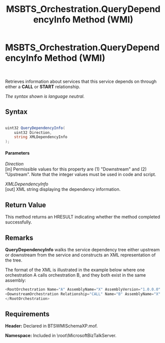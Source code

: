 ﻿---
title: MSBTS_Orchestration.QueryDependencyInfo Method (WMI)
TOCTitle: MSBTS_Orchestration.QueryDependencyInfo Method (WMI)
ms:assetid: 6da32e40-b5b1-43f2-891a-c81a5cc4402b
ms:mtpsurl: https://msdn.microsoft.com/en-us/library/Aa560699(v=BTS.80)
ms:contentKeyID: 51528758
ms.date: 08/30/2017
mtps_version: v=BTS.80
---

# MSBTS\_Orchestration.QueryDependencyInfo Method (WMI)

 

Retrieves information about services that this service depends on through either a **CALL** or **START** relationship.

*The syntax shown is language neutral.*

## Syntax

```C#
  
uint32 QueryDependencyInfo(  
    uint32 Direction,  
    string XMLDependencyInfo  
);  
```

#### Parameters

*Direction*  
\[in\] Permissible values for this property are (1) "Downstream" and (2) "Upstream". Note that the integer values must be used in code and script.

*XMLDependencyInfo*  
\[out\] XML string displaying the dependency information.

## Return Value

This method returns an HRESULT indicating whether the method completed successfully.

## Remarks

**QueryDependencyInfo** walks the service dependency tree either upstream or downstream from the service and constructs an XML representation of the tree.

The format of the XML is illustrated in the example below where one orchestration A calls orchestration B, and they both exist in the same assembly:

```C#
<RootOrchestration Name="A" AssemblyName="X" AssemblyVersion="1.0.0.0" AssemblyCulture="neutral" AssemblyPublicKeyToken="cb1543ab759ce10e" EnlistedHost="">  
<DownstreamOrchestration Relationship="CALL" Name="B" AssemblyName="X" AssemblyVersion="1.0.0.0" AssemblyCulture="neutral" AssemblyPublicKeyToken="cb1543ab759ce10e" EnlistedApp="App2"/>  
</RootOrchestration>  
```

## Requirements

**Header:** Declared in BTSWMISchemaXP.mof.

**Namespace:** Included in \\root\\MicrosoftBizTalkServer.

